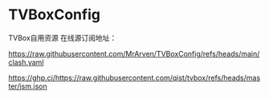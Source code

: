 # TVBoxConfig

TVBox自用资源
在线源订阅地址：

https://raw.githubusercontent.com/MrArven/TVBoxConfig/refs/heads/main/clash.yaml

https://ghp.ci/https://raw.githubusercontent.com/qist/tvbox/refs/heads/master/jsm.json
